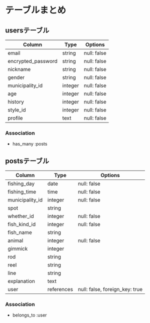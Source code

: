# テーブルまとめ

## usersテーブル

| Column             | Type    | Options     |
| ------------------ | ------- | ----------- |
| email              | string  | null: false |
| encrypted_password | string  | null: false |
| nickname           | string  | null: false |
| gender             | string  | null: false |
| municipality_id    | integer | null: false |
| age                | integer | null: false |
| history            | integer | null: false |
| style_id           | integer | null: false |
| profile            | text    | null: false |

### Association

- has_many :posts

## postsテーブル

| Column           | Type       | Options                        |
| ---------------- | ---------- | ------------------------------ |
| fishing_day      | date       | null: false                    |
| fishing_time     | time       | null: false                    |
| municipality_id  | integer    | null: false                    |
| spot             | string     |                                |
| whether_id       | integer    | null: false                    |
| fish_kind_id     | integer    | null: false                    |
| fish_name        | string     |                                |
| animal           | integer    | null: false                    |
| gimmick          | integer    |                                |
| rod              | string     |                                |
| reel             | string     |                                |
| line             | string     |                                |
| explanation      | text       |                                |
| user             | references | null: false, foreign_key: true |

### Association

- belongs_to :user
